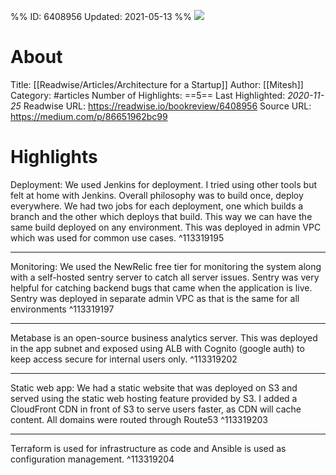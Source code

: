 %%
ID: 6408956
Updated: 2021-05-13
%%
![](https://readwise-assets.s3.amazonaws.com/static/images/article1.be68295a7e40.png)

# About
Title: [[Readwise/Articles/Architecture for a Startup]]
Author: [[Mitesh]]
Category: #articles
Number of Highlights: ==5==
Last Highlighted: *2020-11-25*
Readwise URL: https://readwise.io/bookreview/6408956
Source URL: https://medium.com/p/86651962bc99


# Highlights 
Deployment: We used Jenkins for deployment. I tried using other tools but felt at home with Jenkins. Overall philosophy was to build once, deploy everywhere. We had two jobs for each deployment, one which builds a branch and the other which deploys that build. This way we can have the same build deployed on any environment. This was deployed in admin VPC which was used for common use cases.  ^113319195

---

Monitoring: We used the NewRelic free tier for monitoring the system along with a self-hosted sentry server to catch all server issues. Sentry was very helpful for catching backend bugs that came when the application is live. Sentry was deployed in separate admin VPC as that is the same for all environments  ^113319197

---

Metabase is an open-source business analytics server. This was deployed in the app subnet and exposed using ALB with Cognito (google auth) to keep access secure for internal users only.  ^113319202

---

Static web app: We had a static website that was deployed on S3 and served using the static web hosting feature provided by S3. I added a CloudFront CDN in front of S3 to serve users faster, as CDN will cache content. All domains were routed through Route53  ^113319203

---

Terraform is used for infrastructure as code and Ansible is used as configuration management.  ^113319204

